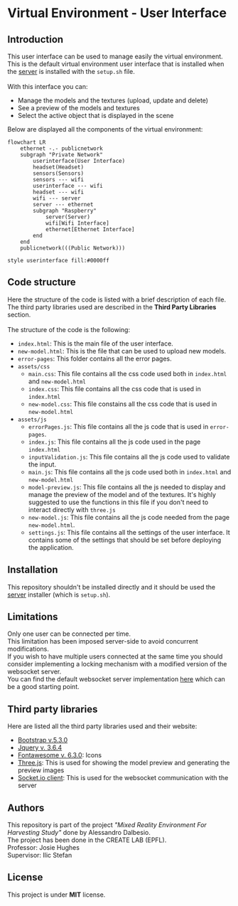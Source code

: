# Virtual Environment - User Interface

## Introduction
This user interface can be used to manage easily the virtual environment. <br>
This is the default virtual environment user interface that is installed when the [server](https://gitlab.epfl.ch/create-lab/sensing-with-vr/server) is installed with the <code>setup.sh</code> file.<br><br>
With this interface you can:
- Manage the models and the textures (upload, update and delete)
- See a preview of the models and textures
- Select the active object that is displayed in the scene

Below are displayed all the components of the virtual environment:
```mermaid
flowchart LR
    ethernet -.- publicnetwork
    subgraph "Private Network"
        userinterface(User Interface)
        headset(Headset)
        sensors(Sensors)
        sensors --- wifi
        userinterface --- wifi
        headset --- wifi
        wifi --- server
        server --- ethernet
        subgraph "Raspberry"
            server(Server)
            wifi[Wifi Interface]
            ethernet[Ethernet Interface]
        end
    end
    publicnetwork(((Public Network)))

style userinterface fill:#0000ff
```

## Code structure
Here the structure of the code is listed with a brief description of each file. <br>
The third party libraries used are described in the **Third Party Libraries** section. <br><br>
The structure of the code is the following:
- <code>index.html</code>: This is the main file of the user interface.
- <code>new-model.html</code>: This is the file that can be used to upload new models.
- <code>error-pages</code>: This folder contains all the error pages.
- <code>assets/css</code>
    - <code>main.css</code>: This file contains all the css code used both in <code>index.html</code> and <code>new-model.html</code>
    - <code>index.css</code>: This file contains all the css code that is used in <code>index.html</code>
    - <code>new-model.css</code>: This file constains all the css code that is used in <code>new-model.html</code>
- <code>assets/js</code>
    - <code>errorPages.js</code>: This file contains all the js code that is used in <code>error-pages</code>.
    - <code>index.js</code>: This file contains all the js code used in the page <code>index.html</code> 
    - <code>inputValidation.js</code>: This file contains all the js code used to validate the input.
    - <code>main.js</code>: This file contains all the js code used both in <code>index.html</code> and <code>new-model.html</code> 
    - <code>model-preview.js</code>: This file contains all the js needed to display and manage the preview of the model and of the textures. It's highly suggested to use the functions in this file if you don't need to interact directly with <code>three.js</code>
    - <code>new-model.js</code>: This file contains all the js code needed from the page <code>new-model.html</code>.
    - <code>settings.js</code>: This file contains all the settings of the user interface. It contains some of the settings that should be set before deploying the application.

## Installation
This repository shouldn't be installed directly and it should be used the [server](https://gitlab.epfl.ch/create-lab/sensing-with-vr/server) installer (which is <code>setup.sh</code>).

## Limitations
Only one user can be connected per time. <br>
This limitation has been imposed server-side to avoid concurrent modifications. <br>
If you wish to have multiple users connected at the same time you should consider implementing a locking mechanism with a modified version of the websocket server. <br>
You can find the default websocket server implementation [here](https://gitlab.epfl.ch/create-lab/sensing-with-vr/websocket-server) which can be a good starting point.

## Third party libraries
Here are listed all the third party libraries used and their website:
- [Bootstrap v.5.3.0](https://getbootstrap.com/)
- [Jquery v. 3.6.4](https://jquery.com/)
- [Fontawesome v. 6.3.0](https://fontawesome.com/): Icons
- [Three.js](https://threejs.org/): This is used for showing the model preview and generating the preview images
- [Socket.io client](https://socket.io/): This is used for the websocket communication with the server

## Authors
This repository is part of the project *"Mixed Reality Environment For Harvesting Study"* done by Alessandro Dalbesio.<br>
The project has been done in the CREATE LAB (EPFL).<br>
Professor: Josie Hughes<br>
Supervisor: Ilic Stefan<br>

## License
This project is under **MIT** license. <br>

